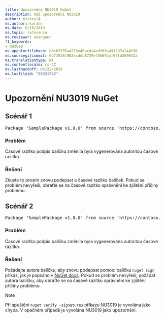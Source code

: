 ```yaml
---
title: Upozornění NU3019 NuGet
description: Kód upozornění NU3019
author: mishra14
ms.author: karann
ms.date: 8/16/2018
ms.topic: reference
ms.reviewer: anangaur
f1_keywords:
- NU3019
ms.openlocfilehash: b6c63535a4210e46ac8e4edf03a491297a244f98
ms.sourcegitcommit: 6b71926f062ecddb8729ef8567baf67fd269642a
ms.translationtype: MT
ms.contentlocale: cs-CZ
ms.lasthandoff: 04/22/2019
ms.locfileid: "59931722"
---
```

# <a name="nuget-warning-nu3019"></a>Upozornění NU3019 NuGet

## <a name="scenario-1"></a>Scénář 1

<pre>Package 'SamplePackage v1.0.0' from source 'https://contoso.com/index.json': The timestamp integrity check failed.</pre>

### <a name="issue"></a>Problém

Časové razítko podpis balíčku změnila byla vygenerována autoritou časové razítko.


### <a name="solution"></a>Řešení

Zkuste to prosím znovu podepsat a časové razítko balíček. Pokud se problém nevyřeší, obraťte se na časové razítko oprávnění ke zjištění příčiny problému.



## <a name="scenario-2"></a>Scénář 2

<pre>Package 'SamplePackage v1.0.0' from source 'https://contoso.com/index.json': The primary signature's timestamp integrity check failed.</pre>

### <a name="issue"></a>Problém

Časové razítko podpis balíčku změnila byla vygenerována autoritou časové razítko.


### <a name="solution"></a>Řešení

Požádejte autora balíčku, aby znovu podepsat pomocí balíčku `nuget sign` příkaz, jak je popsáno v [NuGet docs](https://docs.microsoft.com/en-us/nuget/create-packages/sign-a-package). Pokud se problém nevyřeší, požádat autora balíčku, aby obraťte se na časové razítko oprávnění ke zjištění příčiny problému.


> [!Note]
> Při spuštění `nuget verify -signatures` příkazu NU3019 je vyvolána jako chyba. V opačném případě je vyvolána NU3019 jako upozornění.
